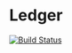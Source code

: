 # Ledger
[![Build Status](https://travis-ci.org/Ledger-Software/Ledger.svg?branch=master)](https://travis-ci.org/Ledger-Software/Ledger)
